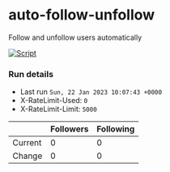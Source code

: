 # auto-follow-unfollow
Follow and unfollow users automatically

[![Script](https://github.com/brian-weloba/auto-follow-unfollow/actions/workflows/main.yml/badge.svg)](https://github.com/brian-weloba/auto-follow-unfollow/actions/workflows/main.yml)
### Run details
- Last run `Sun, 22 Jan 2023 10:07:43 +0000`
- X-RateLimit-Used: `0`
- X-RateLimit-Limit: `5000`

|  | Followers | Following |
| - | --------- | --------- |
| Current | 0 | 0 |
| Change | 0 | 0|
